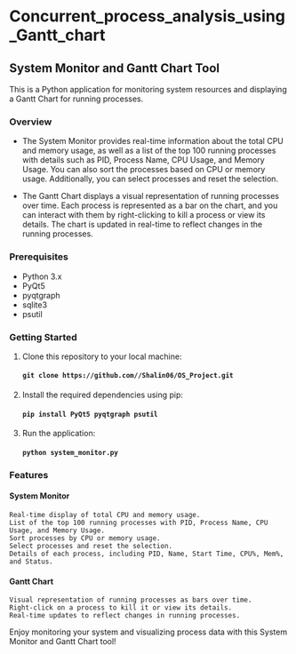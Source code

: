# Concurrent_process_analysis_using_Gantt_chart

## System Monitor and Gantt Chart Tool

This is a Python application for monitoring system resources and displaying a Gantt Chart for running processes.

### Overview

- The System Monitor provides real-time information about the total CPU and memory usage, as well as a list of the top 100 running processes with details such as PID, Process Name, CPU Usage, and Memory Usage. You can also sort the processes based on CPU or memory usage. Additionally, you can select processes and reset the selection.

- The Gantt Chart displays a visual representation of running processes over time. Each process is represented as a bar on the chart, and you can interact with them by right-clicking to kill a process or view its details. The chart is updated in real-time to reflect changes in the running processes.

### Prerequisites

- Python 3.x
- PyQt5
- pyqtgraph
- sqlite3
- psutil

### Getting Started

1. Clone this repository to your local machine:


   #### `git clone https://github.com//Shalin06/OS_Project.git`

2. Install the required dependencies using pip:


   #### `pip install PyQt5 pyqtgraph psutil`

3. Run the application:

   #### `python system_monitor.py`


### Features
#### System Monitor

    Real-time display of total CPU and memory usage.
    List of the top 100 running processes with PID, Process Name, CPU Usage, and Memory Usage.
    Sort processes by CPU or memory usage.
    Select processes and reset the selection.
    Details of each process, including PID, Name, Start Time, CPU%, Mem%, and Status.

#### Gantt Chart

    Visual representation of running processes as bars over time.
    Right-click on a process to kill it or view its details.
    Real-time updates to reflect changes in running processes.

Enjoy monitoring your system and visualizing process data with this System Monitor and Gantt Chart tool!
